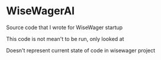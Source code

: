 # WiseWagerAI
Source code that I wrote for WiseWager startup

This code is not mean't to be run, only looked at

Doesn't represent current state of code in wisewager project
